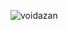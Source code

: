 
![voidazan](https://user-images.githubusercontent.com/23227549/201449338-0b4a7ff4-8276-4c73-8a11-c5da5c9d44e7.png)

